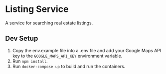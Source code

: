 # Listing Service

A service for searching real estate listings.

## Dev Setup

1. Copy the env.example file into a .env file and add your Google Maps API key to the `GOOGLE_MAPS_API_KEY` environment
   variable.
2. Run `npm install`.
3. Run `docker-compose up` to build and run the containers.
